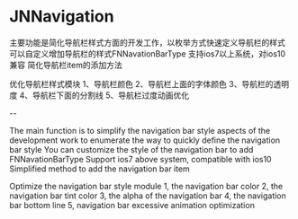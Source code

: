 # JNNavigation
主要功能是简化导航栏样式方面的开发工作，以枚举方式快速定义导航栏的样式
可以自定义增加导航栏的样式FNNavationBarType
支持ios7以上系统，对ios10兼容
简化导航栏item的添加方法

优化导航栏样式模块
1、导航栏颜色
2、导航栏上面的字体颜色
3、导航栏的透明度
4、导航栏下面的分割线
5、导航栏过度动画优化

--

The main function is to simplify the navigation bar style aspects of the development work to enumerate the way to quickly define the navigation bar style
You can customize the style of the navigation bar to add FNNavationBarType
Support ios7 above system, compatible with ios10
Simplified method to add the navigation bar item

Optimize the navigation bar style module
1, the navigation bar color
2, the navigation bar tint color
3, the alpha of the navigation bar
4, the navigation bar bottom line
5, navigation bar excessive animation optimization
